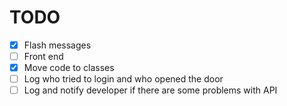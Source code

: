 # TODO
 * [x] Flash messages
 * [ ] Front end
 * [x] Move code to classes
 * [ ] Log who tried to login and who opened the door
 * [ ] Log and notify developer if there are some problems with API
